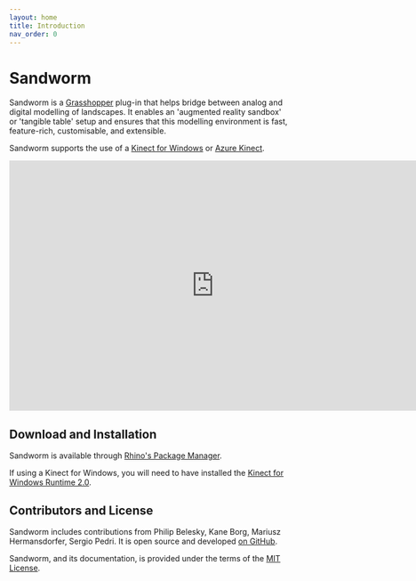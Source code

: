 ```yaml
---
layout: home
title: Introduction
nav_order: 0
---
```


# Sandworm

Sandworm is a [Grasshopper](https://www.grasshopper3d.com) plug-in that helps bridge between analog and digital modelling of landscapes. It enables an 'augmented reality sandbox' or 'tangible table' setup and ensures that this modelling environment is fast, feature-rich, customisable, and extensible.

Sandworm supports the use of a [Kinect for Windows](https://developer.microsoft.com/en-us/windows/kinect/) or [Azure Kinect](https://azure.microsoft.com/en-us/services/kinect-dk/).

<iframe width="736" height="450" src="https://www.youtube.com/watch?v=pBd-KBpIJSY" frameborder="0" allowfullscreen></iframe>

## Download and Installation

Sandworm is available through [Rhino's Package Manager](https://www.rhino3d.com/features/package-manager/).

If using a Kinect for Windows, you will need to have installed the [Kinect for Windows Runtime 2.0](https://www.microsoft.com/en-au/download/details.aspx?id=44559).

## Contributors and License

Sandworm includes contributions from Philip Belesky, Kane Borg, Mariusz Hermansdorfer, Sergio Pedri. It is open source and developed [on GitHub](https://github.com/mariuszhermansdorfer/SandWorm/).

Sandworm, and its documentation, is provided under the terms of the [MIT License](https://github.com/mariuszhermansdorfer/SandWorm/blob/master/LICENSE).
